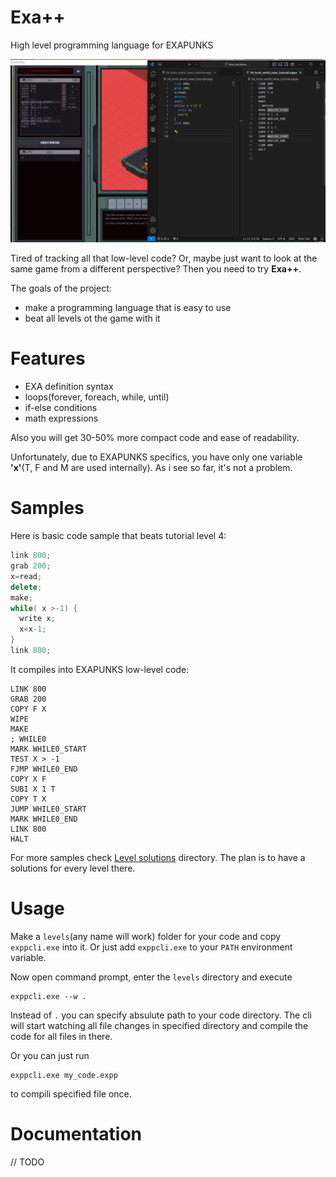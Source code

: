 # Exa++
High level programming language for EXAPUNKS

![Demo image](images/demo_image.png)

Tired of tracking all that low-level code? Or, maybe just want to look at the same game from a different perspective?
Then you need to try **Exa++**.

The goals of the project:
- make a programming language that is easy to use
- beat all levels ot the game with it

# Features
- EXA definition syntax
- loops(forever, foreach, while, until)
- if-else conditions
- math expressions

Also you will get 30-50% more compact code and ease of readability.

Unfortunately, due to EXAPUNKS specifics, you have only one variable **'x'**(T, F and M are used internally). As i see so far, it's not a problem.

# Samples

Here is basic code sample that beats tutorial level 4:

```cpp
link 800;
grab 200;
x=read;
delete;
make;
while( x >-1) {
  write x;
  x=x-1;
}
link 800;
```
It compiles into EXAPUNKS low-level code:
```
LINK 800
GRAB 200
COPY F X
WIPE
MAKE
; WHILE0
MARK WHILE0_START
TEST X > -1
FJMP WHILE0_END
COPY X F
SUBI X 1 T
COPY T X
JUMP WHILE0_START
MARK WHILE0_END
LINK 800
HALT
```
For more samples check [Level solutions](level_solutions) directory.
The plan is to have a solutions for every level there.

# Usage

Make a `levels`(any name will work) folder for your code and copy `exppcli.exe` into it. Or just add `exppcli.exe` to your `PATH` environment variable.

Now open command prompt, enter the `levels` directory and execute
```
exppcli.exe --w .
```
Instead of `.` you can specify absulute path to your code directory. The cli will start watching all file changes in specified directory and compile the code for all files in there.

Or you can just run
```
exppcli.exe my_code.expp
```
to compili specified file once.

# Documentation
// TODO
